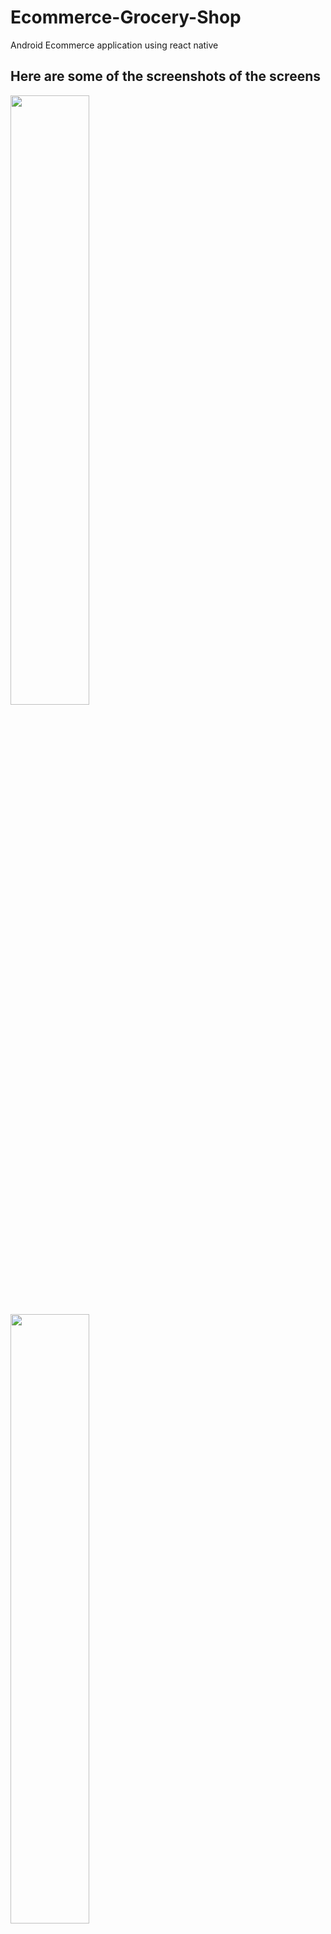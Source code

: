 # Ecommerce-Grocery-Shop
Android Ecommerce application using react native

## Here are some of the screenshots of the screens
<img src="https://user-images.githubusercontent.com/50916200/210238994-db152913-b612-4c3e-b271-3af6055157b8.jpg" width="50%" />
<img src="https://user-images.githubusercontent.com/50916200/210238985-4cceb1d8-e5ed-4f8c-a0b6-2e32648b2961.jpg" width="50%" />
<img src="https://user-images.githubusercontent.com/50916200/210238998-aeb33b1c-1ea9-4dbd-9455-ab0cc134bdba.jpg" width="50%" />
<img src="https://user-images.githubusercontent.com/50916200/210238975-82061859-9c92-469c-8777-24da66921911.jpg" width="50%" />
<img src="https://user-images.githubusercontent.com/50916200/210238980-155f2180-5a4c-43d5-9e61-da0e21e365ab.jpg" width="50%" />
<img src="https://user-images.githubusercontent.com/50916200/210238987-b632447c-93d4-4031-abbb-278f0417638e.jpg" width="50%" />
<img src="https://user-images.githubusercontent.com/50916200/210238990-2c66c4ed-b64f-44d5-ba49-ac8d51fb02fc.jpg" width="50%" />

